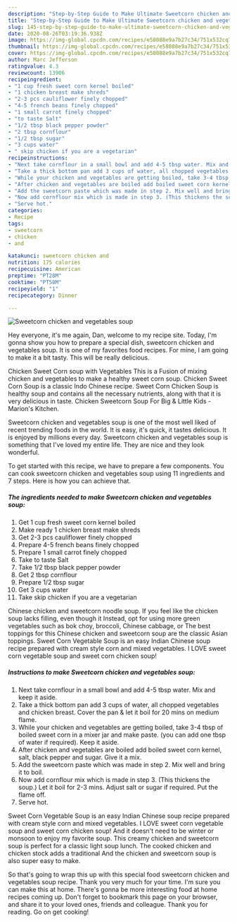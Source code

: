 ```yaml
---
description: "Step-by-Step Guide to Make Ultimate Sweetcorn chicken and vegetables soup"
title: "Step-by-Step Guide to Make Ultimate Sweetcorn chicken and vegetables soup"
slug: 145-step-by-step-guide-to-make-ultimate-sweetcorn-chicken-and-vegetables-soup
date: 2020-08-26T03:19:36.938Z
image: https://img-global.cpcdn.com/recipes/e58088e9a7b27c34/751x532cq70/sweetcorn-chicken-and-vegetables-soup-recipe-main-photo.jpg
thumbnail: https://img-global.cpcdn.com/recipes/e58088e9a7b27c34/751x532cq70/sweetcorn-chicken-and-vegetables-soup-recipe-main-photo.jpg
cover: https://img-global.cpcdn.com/recipes/e58088e9a7b27c34/751x532cq70/sweetcorn-chicken-and-vegetables-soup-recipe-main-photo.jpg
author: Marc Jefferson
ratingvalue: 4.3
reviewcount: 13906
recipeingredient:
- "1 cup fresh sweet corn kernel boiled"
- "1 chicken breast make shreds"
- "2-3 pcs cauliflower finely chopped"
- "4-5 french beans finely chopped"
- "1 small carrot finely chopped"
- "to taste Salt"
- "1/2 tbsp black pepper powder"
- "2 tbsp cornflour"
- "1/2 tbsp sugar"
- "3 cups water"
- " skip chicken if you are a vegetarian"
recipeinstructions:
- "Next take cornflour in a small bowl and add 4-5 tbsp water. Mix and keep it aside."
- "Take a thick bottom pan add 3 cups of water, all chopped vegetables and chicken breast. Cover the pan &amp; let it boil for 20 mins on medium flame."
- "While your chicken and vegetables are getting boiled, take 3-4 tbsp of boiled sweet corn in a mixer jar and make paste. (you can add one tbsp of water if required). Keep it aside."
- "After chicken and vegetables are boiled add boiled sweet corn kernel, salt, black pepper and sugar. Give it a mix."
- "Add the sweetcorn paste which was made in step 2. Mix well and bring it to boil."
- "Now add cornflour mix which is made in step 3. (This thickens the soup.) Let it boil for 2-3 mins. Adjust salt or sugar if required. Put the flame off."
- "Serve hot."
categories:
- Recipe
tags:
- sweetcorn
- chicken
- and

katakunci: sweetcorn chicken and 
nutrition: 175 calories
recipecuisine: American
preptime: "PT28M"
cooktime: "PT58M"
recipeyield: "1"
recipecategory: Dinner

---
```



![Sweetcorn chicken and vegetables soup](https://img-global.cpcdn.com/recipes/e58088e9a7b27c34/751x532cq70/sweetcorn-chicken-and-vegetables-soup-recipe-main-photo.jpg)

Hey everyone, it's me again, Dan, welcome to my recipe site. Today, I'm gonna show you how to prepare a special dish, sweetcorn chicken and vegetables soup. It is one of my favorites food recipes. For mine, I am going to make it a bit tasty. This will be really delicious.

Chicken Sweet Corn soup with Vegetables This is a Fusion of mixing chicken and vegetables to make a healthy sweet corn soup. Chicken Sweet Corn Soup is a classic Indo Chinese recipe. Sweet Corn Chicken Soup is healthy soup and contains all the necessary nutrients, along with that it is very delicious in taste. Chicken Sweetcorn Soup For Big &amp; Little Kids - Marion&#39;s Kitchen.

Sweetcorn chicken and vegetables soup is one of the most well liked of recent trending foods in the world. It is easy, it's quick, it tastes delicious. It is enjoyed by millions every day. Sweetcorn chicken and vegetables soup is something that I've loved my entire life. They are nice and they look wonderful.


To get started with this recipe, we have to prepare a few components. You can cook sweetcorn chicken and vegetables soup using 11 ingredients and 7 steps. Here is how you can achieve that.

<!--inarticleads1-->

##### The ingredients needed to make Sweetcorn chicken and vegetables soup:

1. Get 1 cup fresh sweet corn kernel boiled
1. Make ready 1 chicken breast make shreds
1. Get 2-3 pcs cauliflower finely chopped
1. Prepare 4-5 french beans finely chopped
1. Prepare 1 small carrot finely chopped
1. Take to taste Salt
1. Take 1/2 tbsp black pepper powder
1. Get 2 tbsp cornflour
1. Prepare 1/2 tbsp sugar
1. Get 3 cups water
1. Take  skip chicken if you are a vegetarian


Chinese chicken and sweetcorn noodle soup. If you feel like the chicken soup lacks filling, even though it Instead, opt for using more green vegetables such as bok choy, broccoli, Chinese cabbage, or The best toppings for this Chinese chicken and sweetcorn soup are the classic Asian toppings. Sweet Corn Vegetable Soup is an easy Indian Chinese soup recipe prepared with cream style corn and mixed vegetables. I LOVE sweet corn vegetable soup and sweet corn chicken soup! 

<!--inarticleads2-->

##### Instructions to make Sweetcorn chicken and vegetables soup:

1. Next take cornflour in a small bowl and add 4-5 tbsp water. Mix and keep it aside.
1. Take a thick bottom pan add 3 cups of water, all chopped vegetables and chicken breast. Cover the pan &amp; let it boil for 20 mins on medium flame.
1. While your chicken and vegetables are getting boiled, take 3-4 tbsp of boiled sweet corn in a mixer jar and make paste. (you can add one tbsp of water if required). Keep it aside.
1. After chicken and vegetables are boiled add boiled sweet corn kernel, salt, black pepper and sugar. Give it a mix.
1. Add the sweetcorn paste which was made in step 2. Mix well and bring it to boil.
1. Now add cornflour mix which is made in step 3. (This thickens the soup.) Let it boil for 2-3 mins. Adjust salt or sugar if required. Put the flame off.
1. Serve hot.


Sweet Corn Vegetable Soup is an easy Indian Chinese soup recipe prepared with cream style corn and mixed vegetables. I LOVE sweet corn vegetable soup and sweet corn chicken soup! And it doesn&#39;t need to be winter or monsoon to enjoy my favorite soup. This creamy chicken and sweetcorn soup is perfect for a classic light soup lunch. The cooked chicken and chicken stock adds a traditional And the chicken and sweetcorn soup is also super easy to make. 

So that's going to wrap this up with this special food sweetcorn chicken and vegetables soup recipe. Thank you very much for your time. I'm sure you can make this at home. There's gonna be more interesting food at home recipes coming up. Don't forget to bookmark this page on your browser, and share it to your loved ones, friends and colleague. Thank you for reading. Go on get cooking!
